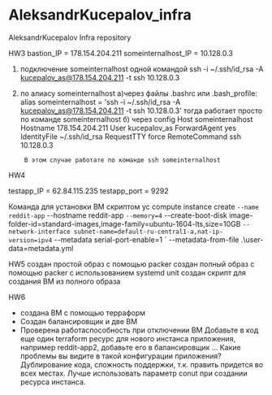 # AleksandrKucepalov_infra
AleksandrKucepalov Infra repository

HW3
bastion_IP = 178.154.204.211
someinternalhost_IP = 10.128.0.3

1) подключение someinternalhost одной командой
ssh -i ~/.ssh/id_rsa -A kucepalov_as@178.154.204.211 -t ssh 10.128.0.3

2) по алиасу someinternalhost
	а)через файлы .bashrc или .bash_profile:
		alias someinternalhost = 'ssh -i ~/.ssh/id_rsa -A kucepalov_as@178.154.204.211 -t ssh 10.128.0.3'
		тогда работает просто по команде someinternalhost
	б) через config
		Host someinternalhost
			Hostname 178.154.204.211
			User kucepalov_as
			ForwardAgent yes
			IdentityFile ~/.ssh/id_rsa
			RequestTTY force
			RemoteCommand ssh 10.128.0.3

		В этом случае работате по команде ssh someinternalhost


HW4

testapp_IP = 62.84.115.235
testapp_port = 9292

Команда для установки ВМ скриптом
yc compute instance create `
--name reddit-app `
--hostname reddit-app `
--memory=4 `
--create-boot-disk image-folder-id=standard-images,image-family=ubuntu-1604-lts,size=10GB `
--network-interface subnet-name=default-ru-central1-a,nat-ip-version=ipv4 `
--metadata serial-port-enable=1 `
--metadata-from-file .\user-data=metadata.yml

HW5
	создан простой образ с помощью packer
	создан полный образ с помощью packer с использованием systemd unit
	создан скрипт для создания ВМ из полного образа

HW6
- создана ВМ с помощью терраформ
- Создан балансировщик и две ВМ
- Проверена работаспособность при отключении ВМ
Добавьте в код еще один terraform ресурс для нового инстанса приложения, например reddit-app2, добавьте его в балансировщик ... Какие проблемы вы видите в такой конфигурации приложения?
Дублирование кода, сложность поддержки, т.к. править придется во всех местах. Лучше использовать параметр conut при создании ресурса инстанса.
